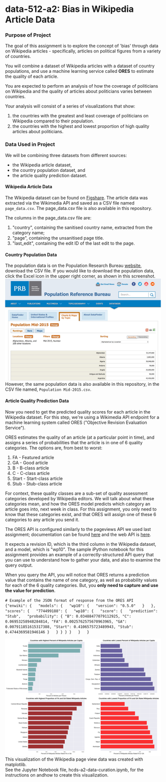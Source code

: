 # data-512-a2: Bias in Wikipedia Article Data

### Purpose of Project
The goal of this assignment is to explore the concept of 'bias' through data on Wikipedia articles - specifically, articles on political figures from a variety of countries.  

You will combine a dataset of Wikipedia articles with a dataset of country populations, and use a machine learning service called __ORES__ to estimate the quality of each article.  

You are expected to perform an analysis of how the coverage of politicians on Wikipedia and the quality of articles about politicians varies between countries.  

Your analysis will consist of a series of visualizations that show:
 1.	the countries with the greatest and least coverage of politicians on Wikipedia compared to their population. 
 2.	the countries with the highest and lowest proportion of high quality articles about politicians. 
 
### Data Used in Project

We will be combining three datasets from different sources:  
 - the Wikipedia article dataset,
 - the country population dataset, and
 - the article quality prediction dataset.

#### Wikipedia Article Data

The Wikipedia dataset can be found on [Figshare](https://figshare.com/articles/Untitled_Item/5513449). The article data was extracted via the Wikimedia API and saved as a CSV file named `page_data.csv`. The page_data.csv file is also available in this repository.  
  
The columns in the page_data.csv file are:  
 1. "country", containing the sanitised country name, extracted from the category name;
 2. "page", containing the unsanitised page title.
 3. "last_edit", containing the edit ID of the last edit to the page. 
 
#### Country Population Data 

The population data is on the Population Research Bureau [website](http://www.prb.org/DataFinder/Topic/Rankings.aspx?ind=14), download the CSV file. If you would like to download the population data, click the Excel icon in the upper right corner, as shown in this screenshot.  
![alt text](https://raw.githubusercontent.com/orbitse/data-512-a2/master/population_data.jpeg)
However, the same population data is also available in this repository, in the CSV file named, `Population Mid-2015.csv`.

#### Article Quality Prediction Data 

Now you need to get the predicted quality scores for each article in the Wikipedia dataset. For this step, we're using a Wikimedia API endpoint for a machine learning system called ORES ("Objective Revision Evaluation Service").  

ORES estimates the quality of an article (at a particular point in time), and assigns a series of probabilities that the article is in one of 6 quality categories. The options are, from best to worst:  
1.	FA - Featured article
2.	GA - Good article
3.	B - B-class article
4.	C - C-class article
5.	Start - Start-class article
6.	Stub - Stub-class article  

For context, these quality classes are a sub-set of quality assessment categories developed by Wikipedia editors. We will talk about what these categories mean, and how the ORES model predicts which category an article goes into, next week in class. For this assignment, you only need to know that these categories exist, and that ORES will assign one of these 6 categories to any article you send it.  

The ORES API is configured similarly to the pageviews API we used last assignment; documentation can be found [here](https://www.mediawiki.org/wiki/ORES) and the web API is [here](https://ores.wikimedia.org/v3/).  

It expects a revision ID, which is the third column in the Wikipedia dataset, and a model, which is "wp10". The sample iPython notebook for this assignment provides an example of a correctly-structured API query that you can use to understand how to gather your data, and also to examine the query output.  

When you query the API, you will notice that ORES returns a prediction value that contains the name of one category, as well as probability values for each of the 6 quality categories. But, you __only need to capture and use the value for prediction__.

`# Example of the JSON format of response from the ORES API  
{"enwiki": {  
        "models": {  
                "wp10": {  
                    "version": "0.5.0"  
                    }  
                },  
        "scores": {  
                "774499188": {  
                    "wp10": {  
                        "score": {  
                            "prediction": "Stub",  
                            "probability": {
                                "B": 0.03488477079112925,
                                "C": 0.06953258948284814,
                                "FA": 0.0025762575670963965,
                                "GA": 0.007911851615317388,
                                "Start": 0.4106575723489943,
                                "Stub": 0.4744369581946146
                                }  
                            }
                    }
                }
            }  
        }  
}`

![alt text](https://raw.githubusercontent.com/orbitse/data-512-a2/master/WikipediaBiasDataPlot.png)  
This visualization of the Wikipedia page view data was created with matplotlib.  
See the Jupyter Notebook file, hcds-a2-data-curation.ipynb, for the instructions on andhow to create this visualization.

